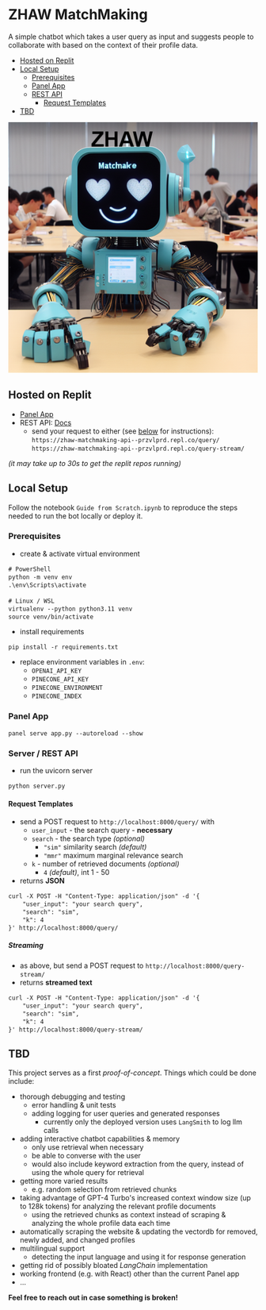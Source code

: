 # ZHAW MatchMaking

A simple chatbot which takes a user query as input and suggests people to 
collaborate with based on the context of their profile data.

- [Hosted on Replit](#hosted-on-replit)
- [Local Setup](#local-setup)
  - [Prerequisites](#prerequisites)
  - [Panel App](#panel-app)
  - [REST API](#server--rest-api)
    - [Request Templates](#request-templates)
- [TBD](#tbd)

![zhaw-matchmaking-bot.png](img.png)

## Hosted on Replit

- [Panel App](https://zhaw-matchmaking-app--przvlprd.repl.co/app)
- REST API: [Docs](https://zhaw-matchmaking-api--przvlprd.repl.co/docs)
  - send your request to either (see [below](#request-templates) for 
    instructions): </br>
  `https://zhaw-matchmaking-api--przvlprd.repl.co/query/` </br>
  `https://zhaw-matchmaking-api--przvlprd.repl.co/query-stream/` </br>

*(it may take up to 30s to get the replit repos running)*

## Local Setup
Follow the notebook `Guide from Scratch.ipynb` to reproduce the steps 
needed to run the bot locally or deploy it.

### Prerequisites
- create & activate virtual environment
```shell
# PowerShell
python -m venv env
.\env\Scripts\activate

# Linux / WSL
virtualenv --python python3.11 venv
source venv/bin/activate
```

- install requirements
```shell
pip install -r requirements.txt
```

- replace environment variables in `.env`:
  - `OPENAI_API_KEY` 
  - `PINECONE_API_KEY`
  - `PINECONE_ENVIRONMENT`
  - `PINECONE_INDEX`

### Panel App

```shell
panel serve app.py --autoreload --show
```

### Server / REST API

- run the uvicorn server
```shell
python server.py
```

#### Request Templates
- send a POST request to `http://localhost:8000/query/` with
  - `user_input` - the search query - **necessary**
  - `search` - the search type *(optional)*
    - `"sim"` similarity search *(default)*
    - `"mmr"` maximum marginal relevance search
  - `k` - number of retrieved documents *(optional)*
    - `4` *(default)*, int 1 - 50
- returns **JSON**
```shell
curl -X POST -H "Content-Type: application/json" -d '{
    "user_input": "your search query",
    "search": "sim",
    "k": 4
}' http://localhost:8000/query/
```

##### Streaming

- as above, but send a POST request to `http://localhost:8000/query-stream/`
- returns **streamed text**
```shell
curl -X POST -H "Content-Type: application/json" -d '{
    "user_input": "your search query",
    "search": "sim",
    "k": 4
}' http://localhost:8000/query-stream/
```

## TBD
This project serves as a first *proof-of-concept*. Things which could be done 
include:
- thorough debugging and testing
  - error handling & unit tests
  - adding logging for user queries and generated responses
    - currently only the deployed version uses `LangSmith` to log llm calls
- adding interactive chatbot capabilities & memory
  - only use retrieval when necessary
  - be able to converse with the user
  - would also include keyword extraction from the query, instead of 
    using the whole query for retrieval
- getting more varied results
  - e.g. random selection from retrieved chunks
- taking advantage of GPT-4 Turbo's increased context window size (up to 
  128k tokens) for analyzing the relevant profile documents
  - using the retrieved chunks as context instead of scraping & analyzing 
    the whole profile data each time
- automatically scraping the website & updating the vectordb for removed, 
  newly added, and changed profiles
- multilingual support
  - detecting the input language and using it for response generation
- getting rid of possibly bloated *LangChain* implementation
- working frontend (e.g. with React) other than the current Panel app
- ...

**Feel free to reach out in case something is broken!**